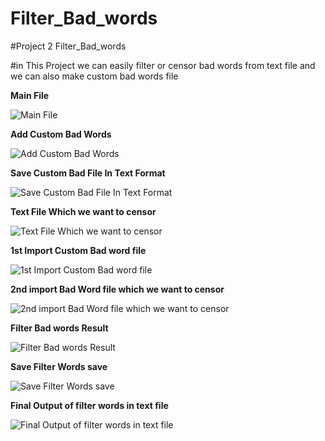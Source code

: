 # Filter_Bad_words

#Project 2 Filter_Bad_words


#in This Project we can easily filter or censor bad words from text file and we can also make custom bad words file 

**Main File**

![Main File](https://user-images.githubusercontent.com/104884506/195244082-309c9b09-69b6-4873-b72e-7ce4407eeff8.JPG)


**Add Custom Bad Words**

![Add Custom Bad Words](https://user-images.githubusercontent.com/104884506/195244212-52fb6c19-5b55-47f9-bfb4-80a0e4ac5a42.JPG)


**Save Custom Bad File In Text Format**


![Save Custom Bad File In Text Format](https://user-images.githubusercontent.com/104884506/195244331-34270715-557f-4207-b96d-0c5e0526cb3d.JPG)


**Text File Which we want to censor**

![Text File Which we want to censor](https://user-images.githubusercontent.com/104884506/195244480-a23d9770-26ad-4f66-8958-e983500da251.JPG)


**1st Import Custom Bad word file**


![1st Import Custom Bad word file](https://user-images.githubusercontent.com/104884506/195244651-0a6b76b6-39ad-4dc8-be61-7ef1c5867fcb.JPG)


**2nd import Bad Word file which we want to censor**


![2nd import Bad Word file which we want to censor ](https://user-images.githubusercontent.com/104884506/195245037-0bfd00fd-9118-4723-b706-d3584ad34f00.JPG)


**Filter Bad words Result**


![Filter Bad words Result](https://user-images.githubusercontent.com/104884506/195245166-20b781c7-ccf7-432e-b952-8d2c38a161b6.JPG)


**Save Filter Words save**


![Save Filter Words save ](https://user-images.githubusercontent.com/104884506/195245296-165f6c0f-d0c0-4d54-9865-678f01b920b1.JPG)



**Final Output of filter words in text file**



![Final Output of filter words in text file](https://user-images.githubusercontent.com/104884506/195245425-3d5bd402-17ad-4d9c-865b-7a406fa08f8a.JPG)

